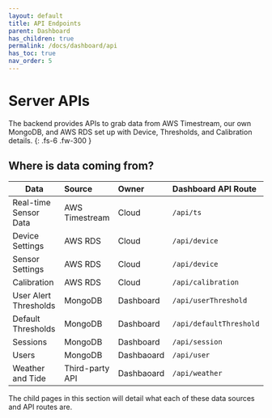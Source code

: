 ```yaml
---
layout: default
title: API Endpoints
parent: Dashboard
has_children: true
permalink: /docs/dashboard/api
has_toc: true
nav_order: 5
---
```


# Server APIs
The backend provides APIs to grab data from AWS Timestream, our own MongoDB, and AWS RDS set up with Device, Thresholds, and Calibration details.
{: .fs-6 .fw-300 }

## Where is data coming from?

| Data                    | Source            | Owner      | Dashboard API Route   
| -------------           |:-------           | :-----     | :------------
| Real-time Sensor Data   | AWS Timestream    | Cloud      | `/api/ts`
| Device Settings         | AWS RDS           | Cloud      | `/api/device`
| Sensor Settings         | AWS RDS           | Cloud      | `/api/device`
| Calibration             | AWS RDS           | Cloud      | `/api/calibration`
| User Alert Thresholds   | MongoDB           | Dashboard  | `/api/userThreshold`
| Default Thresholds      | MongoDB           | Dashboard  | `/api/defaultThreshold`
| Sessions                | MongoDB           | Dashboard  | `/api/session`
| Users                   | MongoDB           | Dashbaoard | `/api/user`
| Weather and Tide        | Third-party API   | Dashbaoard | `/api/weather`


The child pages in this section will detail what each of these data sources and API routes are.
